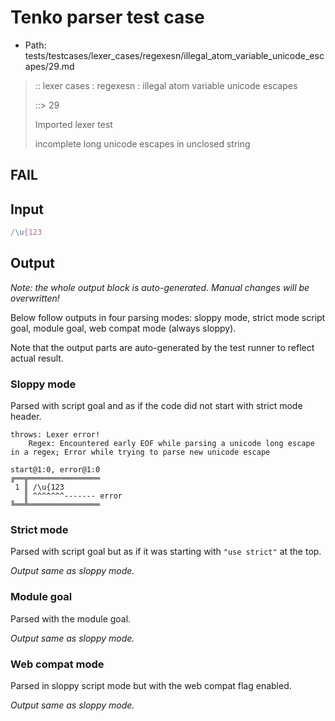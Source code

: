 # Tenko parser test case

- Path: tests/testcases/lexer_cases/regexesn/illegal_atom_variable_unicode_escapes/29.md

> :: lexer cases : regexesn : illegal atom variable unicode escapes
>
> ::> 29
>
> Imported lexer test
>
> incomplete long unicode escapes in unclosed string

## FAIL

## Input

`````js
/\u{123
`````

## Output

_Note: the whole output block is auto-generated. Manual changes will be overwritten!_

Below follow outputs in four parsing modes: sloppy mode, strict mode script goal, module goal, web compat mode (always sloppy).

Note that the output parts are auto-generated by the test runner to reflect actual result.

### Sloppy mode

Parsed with script goal and as if the code did not start with strict mode header.

`````
throws: Lexer error!
    Regex: Encountered early EOF while parsing a unicode long escape in a regex; Error while trying to parse new unicode escape

start@1:0, error@1:0
╔══╦════════════════
 1 ║ /\u{123
   ║ ^^^^^^^------- error
╚══╩════════════════

`````

### Strict mode

Parsed with script goal but as if it was starting with `"use strict"` at the top.

_Output same as sloppy mode._

### Module goal

Parsed with the module goal.

_Output same as sloppy mode._

### Web compat mode

Parsed in sloppy script mode but with the web compat flag enabled.

_Output same as sloppy mode._
